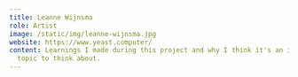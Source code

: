 ```yaml
---
title: Leanne Wijnsma
role: Artist
image: /static/img/leanne-wijnsma.jpg
website: https://www.yeast.computer/
content: Learnings I made during this project and why I think it's an important
  topic to think about.
---
```

